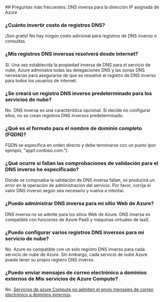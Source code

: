 <BR> 
## <a name="faq---reverse-dns-for-your-azure-assigned-ip-address"></a>Preguntas más frecuentes: DNS inversa para la dirección IP asignada de Azure

### <a name="how-much-do-reverse-dns-records-cost"></a>¿Cuánto invertir costo de registros DNS?
¡Son gratis!  No hay ningún costo adicional para registros de DNS inverso o consultas.

### <a name="will-my-reverse-dns-records-resolve-from-the-internet"></a>¿Mis registros DNS inversas resolverá desde internet?
Sí. Una vez establecida la propiedad inversa de DNS para el servicio de nube, Azure administra todas las delegaciones DNS y las zonas DNS necesarias para asegurarse de que se resuelve el registro de DNS inverso para todos los usuarios de internet.

### <a name="will-a-default-reverse-dns-record-be-created-for-my-cloud-services"></a>¿Se creará un registro DNS inverso predeterminado para los servicios de nube?
No. DNS inversa es una característica opcional. Si decide no configurar ellos, no se crean registros DNS inversos predeterminado.

### <a name="what-is-the-format-for-the-fully-qualified-domain-name-fqdn"></a>¿Qué es el formato para el nombre de dominio completo (FQDN)?
FQDN se especifica en orden directo y debe terminarse con un punto (por ejemplo, "app1.contoso.com.").

### <a name="what-happens-if-the-validation-checks-for-the-reverse-dns-ive-specified-fail"></a>¿Qué ocurre si fallan las comprobaciones de validación para el DNS inverso he especificado?
Donde se comprueba la validación de DNS inversa fallan, se producirá un error en la operación de administración del servicio. Por favor, corrija el valor DNS inverso según sea necesario y vuelva a intentar.

### <a name="can-i-manage-reverse-dns-for-my-azure-website"></a>¿Puedo administrar DNS inversa para mi sitio Web de Azure?
DNS inversa no se admite para los sitios Web de Azure. DNS inversa es compatible con funciones de Azure PaaS y máquinas virtuales de IaaS.

### <a name="can-i-configure-multiple-reverse-dns-records-for-my-cloud-service"></a>¿Puedo configurar varios registros DNS inversos para mi servicio de nube?
No. Azure es compatible con un solo registro DNS inverso para cada servicio de nube de Azure. Sin embargo, cada servicio de nube Azure puede tener su propio registro DNS inverso.

### <a name="can-i-send-emails-to-external-domains-from-my-azure-compute-services"></a>¿Puedo enviar mensajes de correo electrónico a dominios externos de Mis servicios de Azure Compute?
No. [Servicios de azure Compute no admiten el envío mensajes de correo electrónico a dominios externos](https://blogs.msdn.microsoft.com/mast/2016/04/04/sending-e-mail-from-azure-compute-resource-to-external-domains/).
